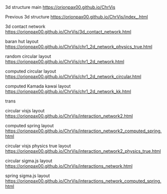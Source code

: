 3d structure main https://orionpax00.github.io/ChrVis

Previous 3d structure https://orionpax00.github.io/ChrVis/index_.html

3d contact network https://orionpax00.github.io/ChrVis/3d_contact_network.html

baran hut layout https://orionpax00.github.io/ChrVis/chr1_2d_network_physics_true.html

random circular layout https://orionpax00.github.io/ChrVis/chr1_2d_network.html

computed circular layout https://orionpax00.github.io/ChrVis/chr1_2d_network_circular.html

computed Kamada kawai layout https://orionpax00.github.io/ChrVis/chr1_2d_network_kk.html


trans

circular visjs layout https://orionpax00.github.io/ChrVis/interaction_network2.html

computed spring layout https://orionpax00.github.io/ChrVis/interaction_network2_computed_spring.html

circular visjs physics true layout https://orionpax00.github.io/ChrVis/interaction_network2_physics_true.html

circular sigma.js layout https://orionpax00.github.io/ChrVis/interactions_network.html

spring sigma.js layout https://orionpax00.github.io/ChrVis/interactions_network_computed_spring.html
